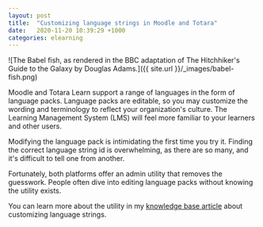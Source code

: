 ```yaml
---
layout: post
title:  "Customizing language strings in Moodle and Totara"
date:   2020-11-20 10:39:29 +1000
categories: elearning
---
```


![The Babel fish, as rendered in the BBC adaptation of The Hitchhiker's Guide to the Galaxy by Douglas Adams.]({{ site.url }}/_images/babel-fish.png)

Moodle and Totara Learn support a range of languages in the form of language packs. Language packs are editable, so you may customize the wording and terminology to reflect your organization's culture. The Learning Management System (LMS) will feel more familiar to your learners and other users.

Modifying the language pack is intimidating the first time you try it. Finding the correct language string id is overwhelming, as there are so many, and it's difficult to tell one from another.

Fortunately, both platforms offer an admin utility that removes the guesswork. People often dive into editing language packs without knowing the utility exists.

You can learn more about the utility in my [knowledge base article](https://kathrynmarks.com.au/kb/doku.php?id=kb:customising_language_strings_in_moodle_and_totara) about customizing language strings.